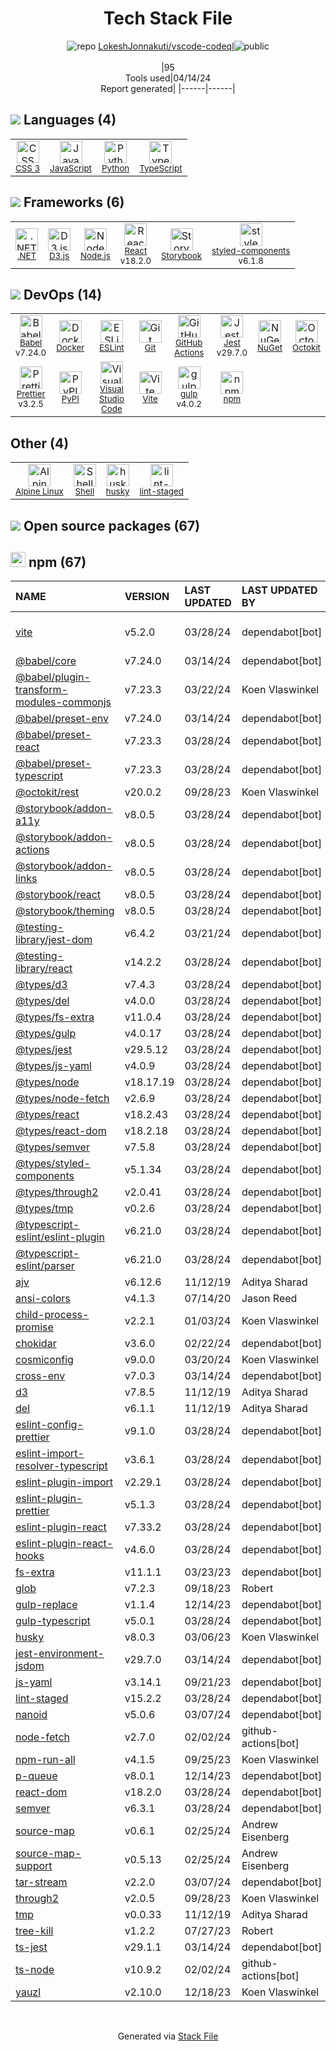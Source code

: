 <!--
&lt;--- Readme.md Snippet without images Start ---&gt;
## Tech Stack
LokeshJonnakuti/vscode-codeql is built on the following main stack:

- [JavaScript](https://developer.mozilla.org/en-US/docs/Web/JavaScript) – Languages
- [Python](https://www.python.org) – Languages
- [TypeScript](http://www.typescriptlang.org) – Languages
- [.NET](http://www.microsoft.com/net/) – Frameworks (Full Stack)
- [D3.js](http://d3js.org/) – Charting Libraries
- [Node.js](http://nodejs.org/) – Frameworks (Full Stack)
- [React](https://reactjs.org/) – Javascript UI Libraries
- [Storybook](https://storybook.js.org/) – JavaScript Framework Components
- [styled-components](https://styled-components.com) – JavaScript Framework Components
- [Babel](http://babeljs.io/) – JavaScript Compilers
- [Docker](https://www.docker.com/) – Virtual Machine Platforms & Containers
- [ESLint](http://eslint.org/) – Code Review
- [GitHub Actions](https://github.com/features/actions) – Continuous Integration
- [Jest](http://facebook.github.io/jest/) – Javascript Testing Framework
- [Octokit](https://github.com/octokit/octokit.net) – Tools for GitHub
- [Prettier](https://prettier.io/) – Code Review
- [Visual Studio Code](https://code.visualstudio.com/) – Text Editor
- [Vite](https://vitejs.dev/) – JS Build Tools / JS Task Runners
- [gulp](http://gulpjs.com/) – JS Build Tools / JS Task Runners
- [Alpine Linux](https://www.alpinelinux.org/) – Operating Systems
- [Shell](https://en.wikipedia.org/wiki/Shell_script) – Shells

Full tech stack [here](/techstack.md)

&lt;--- Readme.md Snippet without images End ---&gt;

&lt;--- Readme.md Snippet with images Start ---&gt;
## Tech Stack
LokeshJonnakuti/vscode-codeql is built on the following main stack:

- <img width='25' height='25' src='https://img.stackshare.io/service/1209/javascript.jpeg' alt='JavaScript'/> [JavaScript](https://developer.mozilla.org/en-US/docs/Web/JavaScript) – Languages
- <img width='25' height='25' src='https://img.stackshare.io/service/993/pUBY5pVj.png' alt='Python'/> [Python](https://www.python.org) – Languages
- <img width='25' height='25' src='https://img.stackshare.io/service/1612/bynNY5dJ.jpg' alt='TypeScript'/> [TypeScript](http://www.typescriptlang.org) – Languages
- <img width='25' height='25' src='https://img.stackshare.io/service/1014/IoPy1dce_400x400.png' alt='.NET'/> [.NET](http://www.microsoft.com/net/) – Frameworks (Full Stack)
- <img width='25' height='25' src='https://img.stackshare.io/service/1491/HgKolWB5_400x400.jpg' alt='D3.js'/> [D3.js](http://d3js.org/) – Charting Libraries
- <img width='25' height='25' src='https://img.stackshare.io/service/1011/n1JRsFeB_400x400.png' alt='Node.js'/> [Node.js](http://nodejs.org/) – Frameworks (Full Stack)
- <img width='25' height='25' src='https://img.stackshare.io/service/1020/OYIaJ1KK.png' alt='React'/> [React](https://reactjs.org/) – Javascript UI Libraries
- <img width='25' height='25' src='https://img.stackshare.io/service/9240/sOct-Txm_400x400.png' alt='Storybook'/> [Storybook](https://storybook.js.org/) – JavaScript Framework Components
- <img width='25' height='25' src='https://img.stackshare.io/service/6749/styled-components.png' alt='styled-components'/> [styled-components](https://styled-components.com) – JavaScript Framework Components
- <img width='25' height='25' src='https://img.stackshare.io/service/2739/-1wfGjNw.png' alt='Babel'/> [Babel](http://babeljs.io/) – JavaScript Compilers
- <img width='25' height='25' src='https://img.stackshare.io/service/586/n4u37v9t_400x400.png' alt='Docker'/> [Docker](https://www.docker.com/) – Virtual Machine Platforms & Containers
- <img width='25' height='25' src='https://img.stackshare.io/service/3337/Q4L7Jncy.jpg' alt='ESLint'/> [ESLint](http://eslint.org/) – Code Review
- <img width='25' height='25' src='https://img.stackshare.io/service/11563/actions.png' alt='GitHub Actions'/> [GitHub Actions](https://github.com/features/actions) – Continuous Integration
- <img width='25' height='25' src='https://img.stackshare.io/service/830/jest.png' alt='Jest'/> [Jest](http://facebook.github.io/jest/) – Javascript Testing Framework
- <img width='25' height='25' src='https://img.stackshare.io/service/9827/octokit-dotnet_2.png' alt='Octokit'/> [Octokit](https://github.com/octokit/octokit.net) – Tools for GitHub
- <img width='25' height='25' src='https://img.stackshare.io/service/7035/default_66f265943abed56bcdbfca1c866a4261b1fbb063.jpg' alt='Prettier'/> [Prettier](https://prettier.io/) – Code Review
- <img width='25' height='25' src='https://img.stackshare.io/service/4202/Visual_Studio_Code_logo.png' alt='Visual Studio Code'/> [Visual Studio Code](https://code.visualstudio.com/) – Text Editor
- <img width='25' height='25' src='https://img.stackshare.io/service/21547/default_1aeac791cde11ff66cc0b20dcc6144eeb185c905.png' alt='Vite'/> [Vite](https://vitejs.dev/) – JS Build Tools / JS Task Runners
- <img width='25' height='25' src='https://img.stackshare.io/service/844/iruTC031.png' alt='gulp'/> [gulp](http://gulpjs.com/) – JS Build Tools / JS Task Runners
- <img width='25' height='25' src='https://img.stackshare.io/service/6429/alpine_linux.png' alt='Alpine Linux'/> [Alpine Linux](https://www.alpinelinux.org/) – Operating Systems
- <img width='25' height='25' src='https://img.stackshare.io/service/4631/default_c2062d40130562bdc836c13dbca02d318205a962.png' alt='Shell'/> [Shell](https://en.wikipedia.org/wiki/Shell_script) – Shells

Full tech stack [here](/techstack.md)

&lt;--- Readme.md Snippet with images End ---&gt;
-->
<div align="center">

# Tech Stack File
![](https://img.stackshare.io/repo.svg "repo") [LokeshJonnakuti/vscode-codeql](https://github.com/LokeshJonnakuti/vscode-codeql)![](https://img.stackshare.io/public_badge.svg "public")
<br/><br/>
|95<br/>Tools used|04/14/24 <br/>Report generated|
|------|------|
</div>

## <img src='https://img.stackshare.io/languages.svg'/> Languages (4)
<table><tr>
  <td align='center'>
  <img width='36' height='36' src='https://img.stackshare.io/service/6727/css.png' alt='CSS 3'>
  <br>
  <sub><a href="https://developer.mozilla.org/en-US/docs/Web/CSS/CSS3">CSS 3</a></sub>
  <br>
  <sub></sub>
</td>

<td align='center'>
  <img width='36' height='36' src='https://img.stackshare.io/service/1209/javascript.jpeg' alt='JavaScript'>
  <br>
  <sub><a href="https://developer.mozilla.org/en-US/docs/Web/JavaScript">JavaScript</a></sub>
  <br>
  <sub></sub>
</td>

<td align='center'>
  <img width='36' height='36' src='https://img.stackshare.io/service/993/pUBY5pVj.png' alt='Python'>
  <br>
  <sub><a href="https://www.python.org">Python</a></sub>
  <br>
  <sub></sub>
</td>

<td align='center'>
  <img width='36' height='36' src='https://img.stackshare.io/service/1612/bynNY5dJ.jpg' alt='TypeScript'>
  <br>
  <sub><a href="http://www.typescriptlang.org">TypeScript</a></sub>
  <br>
  <sub></sub>
</td>

</tr>
</table>

## <img src='https://img.stackshare.io/frameworks.svg'/> Frameworks (6)
<table><tr>
  <td align='center'>
  <img width='36' height='36' src='https://img.stackshare.io/service/1014/IoPy1dce_400x400.png' alt='.NET'>
  <br>
  <sub><a href="http://www.microsoft.com/net/">.NET</a></sub>
  <br>
  <sub></sub>
</td>

<td align='center'>
  <img width='36' height='36' src='https://img.stackshare.io/service/1491/HgKolWB5_400x400.jpg' alt='D3.js'>
  <br>
  <sub><a href="http://d3js.org/">D3.js</a></sub>
  <br>
  <sub></sub>
</td>

<td align='center'>
  <img width='36' height='36' src='https://img.stackshare.io/service/1011/n1JRsFeB_400x400.png' alt='Node.js'>
  <br>
  <sub><a href="http://nodejs.org/">Node.js</a></sub>
  <br>
  <sub></sub>
</td>

<td align='center'>
  <img width='36' height='36' src='https://img.stackshare.io/service/1020/OYIaJ1KK.png' alt='React'>
  <br>
  <sub><a href="https://reactjs.org/">React</a></sub>
  <br>
  <sub>v18.2.0</sub>
</td>

<td align='center'>
  <img width='36' height='36' src='https://img.stackshare.io/service/9240/sOct-Txm_400x400.png' alt='Storybook'>
  <br>
  <sub><a href="https://storybook.js.org/">Storybook</a></sub>
  <br>
  <sub></sub>
</td>

<td align='center'>
  <img width='36' height='36' src='https://img.stackshare.io/service/6749/styled-components.png' alt='styled-components'>
  <br>
  <sub><a href="https://styled-components.com">styled-components</a></sub>
  <br>
  <sub>v6.1.8</sub>
</td>

</tr>
</table>

## <img src='https://img.stackshare.io/devops.svg'/> DevOps (14)
<table><tr>
  <td align='center'>
  <img width='36' height='36' src='https://img.stackshare.io/service/2739/-1wfGjNw.png' alt='Babel'>
  <br>
  <sub><a href="http://babeljs.io/">Babel</a></sub>
  <br>
  <sub>v7.24.0</sub>
</td>

<td align='center'>
  <img width='36' height='36' src='https://img.stackshare.io/service/586/n4u37v9t_400x400.png' alt='Docker'>
  <br>
  <sub><a href="https://www.docker.com/">Docker</a></sub>
  <br>
  <sub></sub>
</td>

<td align='center'>
  <img width='36' height='36' src='https://img.stackshare.io/service/3337/Q4L7Jncy.jpg' alt='ESLint'>
  <br>
  <sub><a href="http://eslint.org/">ESLint</a></sub>
  <br>
  <sub></sub>
</td>

<td align='center'>
  <img width='36' height='36' src='https://img.stackshare.io/service/1046/git.png' alt='Git'>
  <br>
  <sub><a href="http://git-scm.com/">Git</a></sub>
  <br>
  <sub></sub>
</td>

<td align='center'>
  <img width='36' height='36' src='https://img.stackshare.io/service/11563/actions.png' alt='GitHub Actions'>
  <br>
  <sub><a href="https://github.com/features/actions">GitHub Actions</a></sub>
  <br>
  <sub></sub>
</td>

<td align='center'>
  <img width='36' height='36' src='https://img.stackshare.io/service/830/jest.png' alt='Jest'>
  <br>
  <sub><a href="http://facebook.github.io/jest/">Jest</a></sub>
  <br>
  <sub>v29.7.0</sub>
</td>

<td align='center'>
  <img width='36' height='36' src='https://img.stackshare.io/service/2637/6I3oEOP4_400x400.jpg' alt='NuGet'>
  <br>
  <sub><a href="https://www.nuget.org/">NuGet</a></sub>
  <br>
  <sub></sub>
</td>

<td align='center'>
  <img width='36' height='36' src='https://img.stackshare.io/service/9827/octokit-dotnet_2.png' alt='Octokit'>
  <br>
  <sub><a href="https://github.com/octokit/octokit.net">Octokit</a></sub>
  <br>
  <sub></sub>
</td>

</tr>
<tr>
  <td align='center'>
  <img width='36' height='36' src='https://img.stackshare.io/service/7035/default_66f265943abed56bcdbfca1c866a4261b1fbb063.jpg' alt='Prettier'>
  <br>
  <sub><a href="https://prettier.io/">Prettier</a></sub>
  <br>
  <sub>v3.2.5</sub>
</td>

<td align='center'>
  <img width='36' height='36' src='https://img.stackshare.io/service/12572/-RIWgodF_400x400.jpg' alt='PyPI'>
  <br>
  <sub><a href="https://pypi.org/">PyPI</a></sub>
  <br>
  <sub></sub>
</td>

<td align='center'>
  <img width='36' height='36' src='https://img.stackshare.io/service/4202/Visual_Studio_Code_logo.png' alt='Visual Studio Code'>
  <br>
  <sub><a href="https://code.visualstudio.com/">Visual Studio Code</a></sub>
  <br>
  <sub></sub>
</td>

<td align='center'>
  <img width='36' height='36' src='https://img.stackshare.io/service/21547/default_1aeac791cde11ff66cc0b20dcc6144eeb185c905.png' alt='Vite'>
  <br>
  <sub><a href="https://vitejs.dev/">Vite</a></sub>
  <br>
  <sub></sub>
</td>

<td align='center'>
  <img width='36' height='36' src='https://img.stackshare.io/service/844/iruTC031.png' alt='gulp'>
  <br>
  <sub><a href="http://gulpjs.com/">gulp</a></sub>
  <br>
  <sub>v4.0.2</sub>
</td>

<td align='center'>
  <img width='36' height='36' src='https://img.stackshare.io/service/1120/lejvzrnlpb308aftn31u.png' alt='npm'>
  <br>
  <sub><a href="https://www.npmjs.com/">npm</a></sub>
  <br>
  <sub></sub>
</td>

</tr>
</table>

## Other (4)
<table><tr>
  <td align='center'>
  <img width='36' height='36' src='https://img.stackshare.io/service/6429/alpine_linux.png' alt='Alpine Linux'>
  <br>
  <sub><a href="https://www.alpinelinux.org/">Alpine Linux</a></sub>
  <br>
  <sub></sub>
</td>

<td align='center'>
  <img width='36' height='36' src='https://img.stackshare.io/service/4631/default_c2062d40130562bdc836c13dbca02d318205a962.png' alt='Shell'>
  <br>
  <sub><a href="https://en.wikipedia.org/wiki/Shell_script">Shell</a></sub>
  <br>
  <sub></sub>
</td>

<td align='center'>
  <img width='36' height='36' src='https://img.stackshare.io/service/9527/5502029.jpeg' alt='husky'>
  <br>
  <sub><a href="https://github.com/typicode/husky">husky</a></sub>
  <br>
  <sub></sub>
</td>

<td align='center'>
  <img width='36' height='36' src='https://img.stackshare.io/service/10577/11071.jpeg' alt='lint-staged'>
  <br>
  <sub><a href="https://github.com/okonet/lint-staged">lint-staged</a></sub>
  <br>
  <sub></sub>
</td>

</tr>
</table>


## <img src='https://img.stackshare.io/group.svg' /> Open source packages (67)</h2>

## <img width='24' height='24' src='https://img.stackshare.io/service/1120/lejvzrnlpb308aftn31u.png'/> npm (67)

|NAME|VERSION|LAST UPDATED|LAST UPDATED BY|LICENSE|VULNERABILITIES|
|:------|:------|:------|:------|:------|:------|
|[vite](https://www.npmjs.com/vite)|v5.2.0|03/28/24|dependabot[bot] |N/A|[CVE-2024-31207](https://github.com/advisories/GHSA-8jhw-289h-jh2g) (Moderate)|
|[@babel/core](https://www.npmjs.com/@babel/core)|v7.24.0|03/14/24|dependabot[bot] |MIT|N/A|
|[@babel/plugin-transform-modules-commonjs](https://www.npmjs.com/@babel/plugin-transform-modules-commonjs)|v7.23.3|03/22/24|Koen Vlaswinkel |MIT|N/A|
|[@babel/preset-env](https://www.npmjs.com/@babel/preset-env)|v7.24.0|03/14/24|dependabot[bot] |MIT|N/A|
|[@babel/preset-react](https://www.npmjs.com/@babel/preset-react)|v7.23.3|03/28/24|dependabot[bot] |MIT|N/A|
|[@babel/preset-typescript](https://www.npmjs.com/@babel/preset-typescript)|v7.23.3|03/28/24|dependabot[bot] |MIT|N/A|
|[@octokit/rest](https://www.npmjs.com/@octokit/rest)|v20.0.2|09/28/23|Koen Vlaswinkel |MIT|N/A|
|[@storybook/addon-a11y](https://www.npmjs.com/@storybook/addon-a11y)|v8.0.5|03/28/24|dependabot[bot] |MIT|N/A|
|[@storybook/addon-actions](https://www.npmjs.com/@storybook/addon-actions)|v8.0.5|03/28/24|dependabot[bot] |MIT|N/A|
|[@storybook/addon-links](https://www.npmjs.com/@storybook/addon-links)|v8.0.5|03/28/24|dependabot[bot] |MIT|N/A|
|[@storybook/react](https://www.npmjs.com/@storybook/react)|v8.0.5|03/28/24|dependabot[bot] |MIT|N/A|
|[@storybook/theming](https://www.npmjs.com/@storybook/theming)|v8.0.5|03/28/24|dependabot[bot] |MIT|N/A|
|[@testing-library/jest-dom](https://www.npmjs.com/@testing-library/jest-dom)|v6.4.2|03/21/24|dependabot[bot] |MIT|N/A|
|[@testing-library/react](https://www.npmjs.com/@testing-library/react)|v14.2.2|03/28/24|dependabot[bot] |MIT|N/A|
|[@types/d3](https://www.npmjs.com/@types/d3)|v7.4.3|03/28/24|dependabot[bot] |MIT|N/A|
|[@types/del](https://www.npmjs.com/@types/del)|v4.0.0|03/28/24|dependabot[bot] |MIT|N/A|
|[@types/fs-extra](https://www.npmjs.com/@types/fs-extra)|v11.0.4|03/28/24|dependabot[bot] |MIT|N/A|
|[@types/gulp](https://www.npmjs.com/@types/gulp)|v4.0.17|03/28/24|dependabot[bot] |MIT|N/A|
|[@types/jest](https://www.npmjs.com/@types/jest)|v29.5.12|03/28/24|dependabot[bot] |MIT|N/A|
|[@types/js-yaml](https://www.npmjs.com/@types/js-yaml)|v4.0.9|03/28/24|dependabot[bot] |MIT|N/A|
|[@types/node](https://www.npmjs.com/@types/node)|v18.17.19|03/28/24|dependabot[bot] |MIT|N/A|
|[@types/node-fetch](https://www.npmjs.com/@types/node-fetch)|v2.6.9|03/28/24|dependabot[bot] |MIT|N/A|
|[@types/react](https://www.npmjs.com/@types/react)|v18.2.43|03/28/24|dependabot[bot] |MIT|N/A|
|[@types/react-dom](https://www.npmjs.com/@types/react-dom)|v18.2.18|03/28/24|dependabot[bot] |MIT|N/A|
|[@types/semver](https://www.npmjs.com/@types/semver)|v7.5.8|03/28/24|dependabot[bot] |MIT|N/A|
|[@types/styled-components](https://www.npmjs.com/@types/styled-components)|v5.1.34|03/28/24|dependabot[bot] |MIT|N/A|
|[@types/through2](https://www.npmjs.com/@types/through2)|v2.0.41|03/28/24|dependabot[bot] |MIT|N/A|
|[@types/tmp](https://www.npmjs.com/@types/tmp)|v0.2.6|03/28/24|dependabot[bot] |MIT|N/A|
|[@typescript-eslint/eslint-plugin](https://www.npmjs.com/@typescript-eslint/eslint-plugin)|v6.21.0|03/28/24|dependabot[bot] |MIT|N/A|
|[@typescript-eslint/parser](https://www.npmjs.com/@typescript-eslint/parser)|v6.21.0|03/28/24|dependabot[bot] |BSD-2-Clause|N/A|
|[ajv](https://www.npmjs.com/ajv)|v6.12.6|11/12/19|Aditya Sharad |MIT|N/A|
|[ansi-colors](https://www.npmjs.com/ansi-colors)|v4.1.3|07/14/20|Jason Reed |MIT|N/A|
|[child-process-promise](https://www.npmjs.com/child-process-promise)|v2.2.1|01/03/24|Koen Vlaswinkel |MIT|N/A|
|[chokidar](https://www.npmjs.com/chokidar)|v3.6.0|02/22/24|dependabot[bot] |MIT|N/A|
|[cosmiconfig](https://www.npmjs.com/cosmiconfig)|v9.0.0|03/20/24|Koen Vlaswinkel |MIT|N/A|
|[cross-env](https://www.npmjs.com/cross-env)|v7.0.3|03/14/24|dependabot[bot] |MIT|N/A|
|[d3](https://www.npmjs.com/d3)|v7.8.5|11/12/19|Aditya Sharad |ISC|N/A|
|[del](https://www.npmjs.com/del)|v6.1.1|11/12/19|Aditya Sharad |MIT|N/A|
|[eslint-config-prettier](https://www.npmjs.com/eslint-config-prettier)|v9.1.0|03/28/24|dependabot[bot] |MIT|N/A|
|[eslint-import-resolver-typescript](https://www.npmjs.com/eslint-import-resolver-typescript)|v3.6.1|03/28/24|dependabot[bot] |ISC|N/A|
|[eslint-plugin-import](https://www.npmjs.com/eslint-plugin-import)|v2.29.1|03/28/24|dependabot[bot] |MIT|N/A|
|[eslint-plugin-prettier](https://www.npmjs.com/eslint-plugin-prettier)|v5.1.3|03/28/24|dependabot[bot] |MIT|N/A|
|[eslint-plugin-react](https://www.npmjs.com/eslint-plugin-react)|v7.33.2|03/28/24|dependabot[bot] |MIT|N/A|
|[eslint-plugin-react-hooks](https://www.npmjs.com/eslint-plugin-react-hooks)|v4.6.0|03/28/24|dependabot[bot] |MIT|N/A|
|[fs-extra](https://www.npmjs.com/fs-extra)|v11.1.1|03/23/23|dependabot[bot] |MIT|N/A|
|[glob](https://www.npmjs.com/glob)|v7.2.3|09/18/23|Robert |ISC|N/A|
|[gulp-replace](https://www.npmjs.com/gulp-replace)|v1.1.4|12/14/23|dependabot[bot] |MIT|N/A|
|[gulp-typescript](https://www.npmjs.com/gulp-typescript)|v5.0.1|03/28/24|dependabot[bot] |MIT|N/A|
|[husky](https://www.npmjs.com/husky)|v8.0.3|03/06/23|Koen Vlaswinkel |MIT|N/A|
|[jest-environment-jsdom](https://www.npmjs.com/jest-environment-jsdom)|v29.7.0|03/14/24|dependabot[bot] |MIT|N/A|
|[js-yaml](https://www.npmjs.com/js-yaml)|v3.14.1|09/21/23|dependabot[bot] |MIT|N/A|
|[lint-staged](https://www.npmjs.com/lint-staged)|v15.2.2|03/28/24|dependabot[bot] |MIT|N/A|
|[nanoid](https://www.npmjs.com/nanoid)|v5.0.6|03/07/24|dependabot[bot] |MIT|N/A|
|[node-fetch](https://www.npmjs.com/node-fetch)|v2.7.0|02/02/24|github-actions[bot] |MIT|N/A|
|[npm-run-all](https://www.npmjs.com/npm-run-all)|v4.1.5|09/25/23|Koen Vlaswinkel |MIT|N/A|
|[p-queue](https://www.npmjs.com/p-queue)|v8.0.1|12/14/23|dependabot[bot] |MIT|N/A|
|[react-dom](https://www.npmjs.com/react-dom)|v18.2.0|03/28/24|dependabot[bot] |MIT|N/A|
|[semver](https://www.npmjs.com/semver)|v6.3.1|03/28/24|dependabot[bot] |ISC|N/A|
|[source-map](https://www.npmjs.com/source-map)|v0.6.1|02/25/24|Andrew Eisenberg |BSD-3-Clause|N/A|
|[source-map-support](https://www.npmjs.com/source-map-support)|v0.5.13|02/25/24|Andrew Eisenberg |MIT|N/A|
|[tar-stream](https://www.npmjs.com/tar-stream)|v2.2.0|03/07/24|dependabot[bot] |MIT|N/A|
|[through2](https://www.npmjs.com/through2)|v2.0.5|09/28/23|Koen Vlaswinkel |MIT|N/A|
|[tmp](https://www.npmjs.com/tmp)|v0.0.33|11/12/19|Aditya Sharad |MIT|N/A|
|[tree-kill](https://www.npmjs.com/tree-kill)|v1.2.2|07/27/23|Robert |MIT|N/A|
|[ts-jest](https://www.npmjs.com/ts-jest)|v29.1.1|03/14/24|dependabot[bot] |MIT|N/A|
|[ts-node](https://www.npmjs.com/ts-node)|v10.9.2|02/02/24|github-actions[bot] |MIT|N/A|
|[yauzl](https://www.npmjs.com/yauzl)|v2.10.0|12/18/23|Koen Vlaswinkel |MIT|N/A|

<br/>
<div align='center'>

Generated via [Stack File](https://github.com/marketplace/stack-file)
